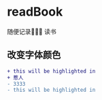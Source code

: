 # readBook
随便记录🍓🌙😀
读书

## 改变字体颜色
```diff
+ this will be highlighted in
+ 惹人
- 3333
- this will be highlighted in 
```
